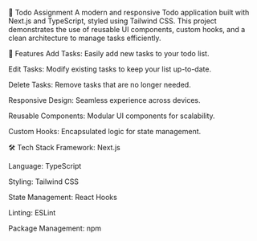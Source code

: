📝 Todo Assignment
A modern and responsive Todo application built with Next.js and TypeScript, styled using Tailwind CSS. This project demonstrates the use of reusable UI components, custom hooks, and a clean architecture to manage tasks efficiently.

🚀 Features
Add Tasks: Easily add new tasks to your todo list.

Edit Tasks: Modify existing tasks to keep your list up-to-date.

Delete Tasks: Remove tasks that are no longer needed.

Responsive Design: Seamless experience across devices.

Reusable Components: Modular UI components for scalability.

Custom Hooks: Encapsulated logic for state management.

🛠️ Tech Stack
Framework: Next.js

Language: TypeScript

Styling: Tailwind CSS

State Management: React Hooks

Linting: ESLint

Package Management: npm


